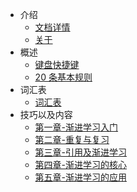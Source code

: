 - 介绍
  - [文档详情](/README.md)
  - [关于](/About-me.md)
- 概述
  - [键盘快捷键](/Introduction/Keyboard-shortcuts.md)
  - [20 条基本规则](/Introduction/20rules.md)
- 词汇表
  - [词汇表](/Glossary/词汇表.md)
- 技巧以及内容
  - [第一章-渐进学习入门](/Tips/第一章-渐进学习入门.md)
  - [第二章-重复与复习](/Tips/第二章-重复与复习.md)
  - [第三章-引用及渐进学习](/Tips/第三章-引用及渐进学习.md)
  - [第四章-渐进学习的核心](/Tips/第四章-渐进学习的核心.md)
  - [第五章-渐进学习的应用](/Tips/第五章-渐进学习的应用.md)

